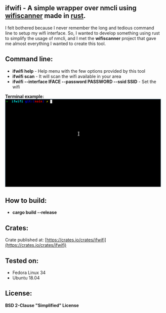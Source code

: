 ## ifwifi - A simple wrapper over nmcli using [wifiscanner](https://crates.io/crates/wifiscanner) made in [rust](https://www.rust-lang.org/).
I felt bothered because I never remember the long and tedious command line to setup my wifi interface. So, I wanted to develop something using rust to simplify the usage of nmcli, and I met the <b>wifiscanner</b> project that gave me almost everything I wanted to create this tool.

## Command line:
* <b>ifwifi help</b> - Help menu with the few options provided by this tool
* <b>ifwifi scan</b> - It will scan the wifi available in your area
* <b>ifwifi --interface IFACE --password PASSWORD --ssid SSID</b> - Set the wifi

[logo]: https://raw.githubusercontent.com/araujobsd/ifwifi/main/gif/terminal.gif "Terminal example"
<b>Terminal example:</b>
![alt text][logo]

## How to build:
* <b>cargo build --release</b>

## Crates:
Crate published at: [https://crates.io/crates/ifwifi](https://crates.io/crates/ifwifi)

## Tested on:
* Fedora Linux 34
* Ubuntu 18.04

## License:
<b>BSD 2-Clause "Simplified" License</b>

